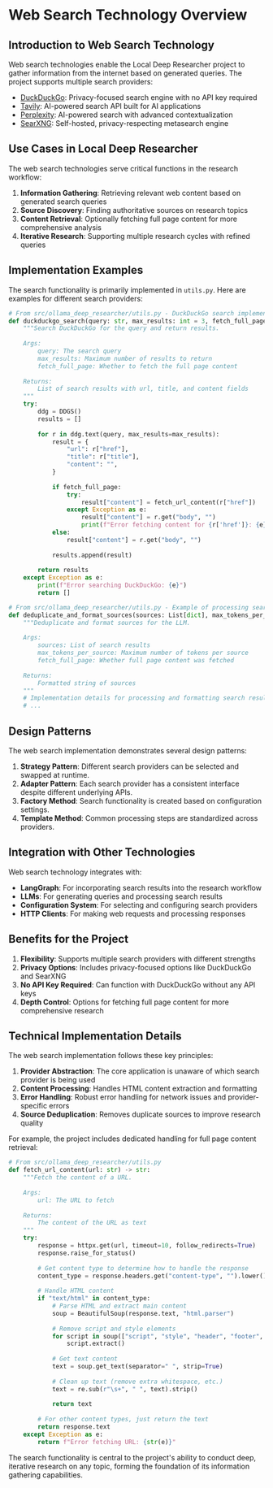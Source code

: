 # Web Search Technology Overview

## Introduction to Web Search Technology

Web search technologies enable the Local Deep Researcher project to gather information from the internet based on generated queries. The project supports multiple search providers:

- [DuckDuckGo](https://duckduckgo.com/): Privacy-focused search engine with no API key required
- [Tavily](https://tavily.com/): AI-powered search API built for AI applications
- [Perplexity](https://www.perplexity.ai/): AI-powered search with advanced contextualization
- [SearXNG](https://docs.searxng.org/): Self-hosted, privacy-respecting metasearch engine

## Use Cases in Local Deep Researcher

The web search technologies serve critical functions in the research workflow:

1. **Information Gathering**: Retrieving relevant web content based on generated search queries
2. **Source Discovery**: Finding authoritative sources on research topics
3. **Content Retrieval**: Optionally fetching full page content for more comprehensive analysis
4. **Iterative Research**: Supporting multiple research cycles with refined queries

## Implementation Examples

The search functionality is primarily implemented in `utils.py`. Here are examples for different search providers:

```python
# From src/ollama_deep_researcher/utils.py - DuckDuckGo search implementation
def duckduckgo_search(query: str, max_results: int = 3, fetch_full_page: bool = False) -> List[dict]:
    """Search DuckDuckGo for the query and return results.
    
    Args:
        query: The search query
        max_results: Maximum number of results to return
        fetch_full_page: Whether to fetch the full page content
        
    Returns:
        List of search results with url, title, and content fields
    """
    try:
        ddg = DDGS()
        results = []
        
        for r in ddg.text(query, max_results=max_results):
            result = {
                "url": r["href"],
                "title": r["title"],
                "content": "",
            }
            
            if fetch_full_page:
                try:
                    result["content"] = fetch_url_content(r["href"])
                except Exception as e:
                    result["content"] = r.get("body", "")
                    print(f"Error fetching content for {r['href']}: {e}")
            else:
                result["content"] = r.get("body", "")
                
            results.append(result)
            
        return results
    except Exception as e:
        print(f"Error searching DuckDuckGo: {e}")
        return []
```

```python
# From src/ollama_deep_researcher/utils.py - Example of processing search results
def deduplicate_and_format_sources(sources: List[dict], max_tokens_per_source: int = 1000, fetch_full_page: bool = False) -> str:
    """Deduplicate and format sources for the LLM.
    
    Args:
        sources: List of search results
        max_tokens_per_source: Maximum number of tokens per source
        fetch_full_page: Whether full page content was fetched
        
    Returns:
        Formatted string of sources
    """
    # Implementation details for processing and formatting search results
    # ...
```

## Design Patterns

The web search implementation demonstrates several design patterns:

1. **Strategy Pattern**: Different search providers can be selected and swapped at runtime.
2. **Adapter Pattern**: Each search provider has a consistent interface despite different underlying APIs.
3. **Factory Method**: Search functionality is created based on configuration settings.
4. **Template Method**: Common processing steps are standardized across providers.

## Integration with Other Technologies

Web search technology integrates with:

- **LangGraph**: For incorporating search results into the research workflow
- **LLMs**: For generating queries and processing search results
- **Configuration System**: For selecting and configuring search providers
- **HTTP Clients**: For making web requests and processing responses

## Benefits for the Project

1. **Flexibility**: Supports multiple search providers with different strengths
2. **Privacy Options**: Includes privacy-focused options like DuckDuckGo and SearXNG
3. **No API Key Required**: Can function with DuckDuckGo without any API keys
4. **Depth Control**: Options for fetching full page content for more comprehensive research

## Technical Implementation Details

The web search implementation follows these key principles:

1. **Provider Abstraction**: The core application is unaware of which search provider is being used
2. **Content Processing**: Handles HTML content extraction and formatting
3. **Error Handling**: Robust error handling for network issues and provider-specific errors
4. **Source Deduplication**: Removes duplicate sources to improve research quality

For example, the project includes dedicated handling for full page content retrieval:

```python
# From src/ollama_deep_researcher/utils.py
def fetch_url_content(url: str) -> str:
    """Fetch the content of a URL.
    
    Args:
        url: The URL to fetch
        
    Returns:
        The content of the URL as text
    """
    try:
        response = httpx.get(url, timeout=10, follow_redirects=True)
        response.raise_for_status()
        
        # Get content type to determine how to handle the response
        content_type = response.headers.get("content-type", "").lower()
        
        # Handle HTML content
        if "text/html" in content_type:
            # Parse HTML and extract main content
            soup = BeautifulSoup(response.text, "html.parser")
            
            # Remove script and style elements
            for script in soup(["script", "style", "header", "footer", "nav"]):
                script.extract()
            
            # Get text content
            text = soup.get_text(separator=" ", strip=True)
            
            # Clean up text (remove extra whitespace, etc.)
            text = re.sub(r"\s+", " ", text).strip()
            
            return text
        
        # For other content types, just return the text
        return response.text
    except Exception as e:
        return f"Error fetching URL: {str(e)}"
```

The search functionality is central to the project's ability to conduct deep, iterative research on any topic, forming the foundation of its information gathering capabilities.
